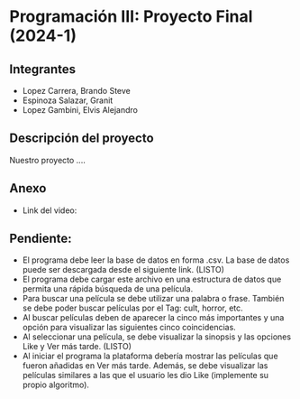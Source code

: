 # Programación III: Proyecto Final (2024-1)

## Integrantes

- Lopez Carrera, Brando Steve
- Espinoza Salazar, Granit
- Lopez Gambini, Elvis Alejandro

## Descripción del proyecto

Nuestro proyecto ....

## Anexo

- Link del video: 

## Pendiente:
- El programa debe leer la base de datos en forma .csv. La base de datos puede ser descargada desde el siguiente link. (LISTO)
- El programa debe cargar este archivo en una estructura de datos que permita una rápida búsqueda de una película.
- Para buscar una película se debe utilizar una palabra o frase. También se debe poder buscar películas por el Tag: cult, horror, etc.
- Al buscar películas deben de aparecer la cinco más importantes y una opción para visualizar las siguientes cinco coincidencias.
- Al seleccionar una película, se debe visualizar la sinopsis y las opciones Like y Ver más tarde.  (LISTO)
- Al iniciar el programa la plataforma debería mostrar las películas que fueron añadidas en Ver más tarde. Además, se debe visualizar las películas similares a las que el usuario les dio Like (implemente su propio algoritmo).

